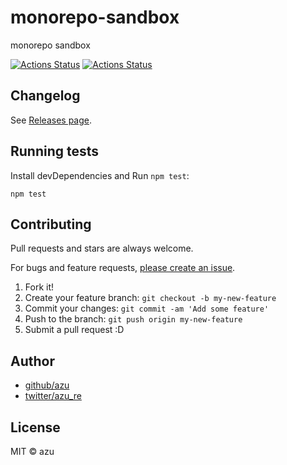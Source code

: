 # monorepo-sandbox

monorepo sandbox

[![Actions Status](https://github.com/azu/monorepo-sandbox-shipjs/workflows/Ship%20js%20Manual%20Prepare/badge.svg)](https://github.com/azu/monorepo-sandbox-shipjs/actions?query=workflow%3A"Ship+js+Manual+Prepare")
[![Actions Status](https://github.com/azu/monorepo-sandbox-shipjs/workflows/Ship%20js%20trigger/badge.svg)](https://github.com/azu/monorepo-sandbox-shipjs/actions?query=workflow%3A"Ship+js+trigger")


## Changelog

See [Releases page](https://github.com/azu/monorepo-sandbox/releases).

## Running tests

Install devDependencies and Run `npm test`:

    npm test

## Contributing

Pull requests and stars are always welcome.

For bugs and feature requests, [please create an issue](https://github.com/azu/monorepo-sandbox/issues).

1. Fork it!
2. Create your feature branch: `git checkout -b my-new-feature`
3. Commit your changes: `git commit -am 'Add some feature'`
4. Push to the branch: `git push origin my-new-feature`
5. Submit a pull request :D

## Author

- [github/azu](https://github.com/azu)
- [twitter/azu_re](https://twitter.com/azu_re)

## License

MIT © azu
